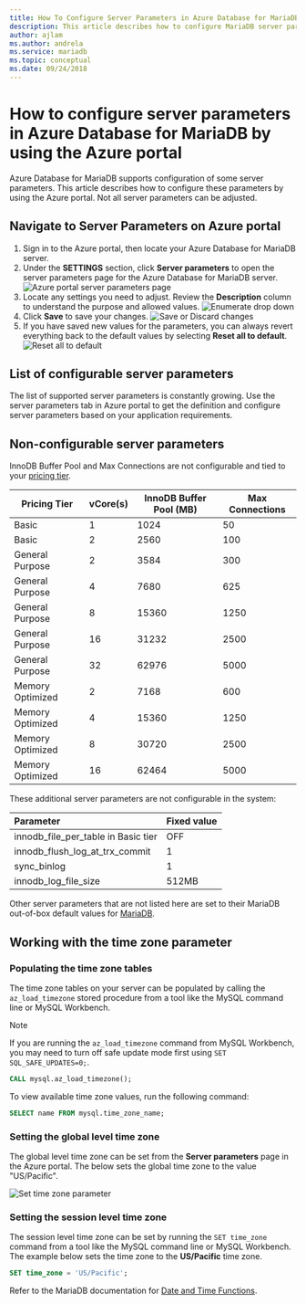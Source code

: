 ```yaml
---
title: How To Configure Server Parameters in Azure Database for MariaDB
description: This article describes how to configure MariaDB server parameters in Azure Database for MariaDB using the Azure portal.
author: ajlam
ms.author: andrela
ms.service: mariadb
ms.topic: conceptual
ms.date: 09/24/2018
---
```


# How to configure server parameters in Azure Database for MariaDB by using the Azure portal

Azure Database for MariaDB supports configuration of some server parameters. This article describes how to configure these parameters by using the Azure portal. Not all server parameters can be adjusted.

## Navigate to Server Parameters on Azure portal

1. Sign in to the Azure portal, then locate your Azure Database for MariaDB server.
2. Under the **SETTINGS** section, click **Server parameters** to open the server parameters page for the Azure Database for MariaDB server.
![Azure portal server parameters page](./media/howto-server-parameters/azure-portal-server-parameters.png)
3. Locate any settings you need to adjust. Review the **Description** column to understand the purpose and allowed values.
![Enumerate drop down](./media/howto-server-parameters/3-toggle_parameter.png)
4. Click  **Save** to save your changes.
![Save or Discard changes](./media/howto-server-parameters/4-save_parameters.png)
5. If you have saved new values for the parameters, you can always revert everything back to the default values by selecting **Reset all to default**.
![Reset all to default](./media/howto-server-parameters/5-reset_parameters.png)

## List of configurable server parameters

The list of supported server parameters is constantly growing. Use the server parameters tab in Azure portal to get the definition and configure server parameters based on your application requirements.

## Non-configurable server parameters

InnoDB Buffer Pool and Max Connections are not configurable and tied to your [pricing tier](concepts-pricing-tiers.md).

|**Pricing Tier**| **vCore(s)**|**InnoDB Buffer Pool (MB)**| **Max Connections**|
|---|---|---|---|
|Basic| 1| 1024| 50|
|Basic| 2| 2560| 100|
|General Purpose| 2| 3584| 300|
|General Purpose| 4| 7680| 625|
|General Purpose| 8| 15360| 1250|
|General Purpose| 16| 31232| 2500|
|General Purpose| 32| 62976| 5000|
|Memory Optimized| 2| 7168| 600|
|Memory Optimized| 4| 15360| 1250|
|Memory Optimized| 8| 30720| 2500|
|Memory Optimized| 16| 62464| 5000|

These additional server parameters are not configurable in the system:

|**Parameter**|**Fixed value**|
| :------------------------ | :-------- |
|innodb_file_per_table in Basic tier|OFF|
|innodb_flush_log_at_trx_commit|1|
|sync_binlog|1|
|innodb_log_file_size|512MB|

Other server parameters that are not listed here are set to their MariaDB out-of-box default values for [MariaDB](https://mariadb.com/kb/en/library/xtradbinnodb-server-system-variables/).

## Working with the time zone parameter

### Populating the time zone tables

The time zone tables on your server can be populated by calling the `az_load_timezone` stored procedure from a tool like the MySQL command line or MySQL Workbench.

> [!NOTE]
> If you are running the `az_load_timezone` command from MySQL Workbench, you may need to turn off safe update mode first using `SET SQL_SAFE_UPDATES=0;`.

```sql
CALL mysql.az_load_timezone();
```

To view available time zone values, run the following command:

```sql
SELECT name FROM mysql.time_zone_name;
```

### Setting the global level time zone

The global level time zone can be set from the **Server parameters** page in the Azure portal. The below sets the global time zone to the value "US/Pacific".

![Set time zone parameter](./media/howto-server-parameters/timezone.png)

### Setting the session level time zone

The session level time zone can be set by running the `SET time_zone` command from a tool like the MySQL command line or MySQL Workbench. The example below sets the time zone to the **US/Pacific** time zone.

```sql
SET time_zone = 'US/Pacific';
```

Refer to the MariaDB documentation for [Date and Time Functions](https://mariadb.com/kb/en/library/convert_tz/).

<!--
## Next steps

- [Connection libraries for Azure Database for MariaDB](concepts-connection-libraries.md).
-->

